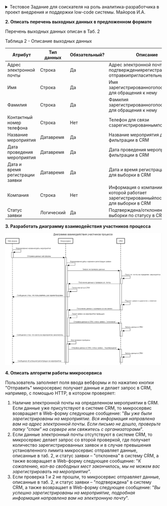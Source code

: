 <details><summary>Тестовое Задание для соискателя на роль аналитика-разработчика в проект внедрения и поддержки low-code системы. Майоров И.А.</summary>

## **1. Описать перечень входных данных в предложенном формате**

Перечень входных данных описан в Таб. 1

Таблица 1 - Описание входных данных

| Атрибут | Тип данных | Обязательный? | Описание |
| --- | --- | --- | --- |
| Адрес электронной почты | Строка | Да | Адрес электронной почтыдля подтверждениярегистрации и отправкипригласительных билетов |
| Контактный номер телефона | Строка | Нет | Телефон для связи сзарегистрированнымпосетителем |
| Имя | Строка | Да | Имя зарегистрированногоПосетителя для обращения к нему |
| Фамилия | Строка | Да | Фамилия зарегистрированногопосетителя для обращения к нему |
| Компания | Строка | Нет | Информация о компании, в которой работает зарегистрированныйпосетитель для выборки в CRM |
| Роль в проектах | Строка | Нет | Доп. информация о роли в проектах, над которыми работал зарегистрированныйпосетитель |
| Название мероприятия | Датавремя | Да | Название мероприятия для фильтрации в CRM |
| Дата проведения мероприятия | Датавремя | Да | Дата проведения мероприятия для фильтрации в CRM |
</details>

**2. Описать перечень выходных данных в предложенном формате**

Перечень выходных данных описан в Таб. 2

Таблица 2 - Описание выходных данных

| Атрибут | Тип данных | Обязательный? | Описание |
| --- | --- | --- | --- |
| Адрес электронной почты | Строка | Да | Адрес электронной почтыдля подтверждениярегистрации и отправкипригласительных билетов |
| Имя | Строка | Да | Имя зарегистрированногопосетителя для обращения к нему |
| Фамилия | Строка | Да | Фамилия зарегистрированногопосетителя для обращения к нему |
| Контактный номер телефона | Строка | Нет | Телефон для связи сзарегистрированнымпосетителем |
| Название мероприятия | Датавремя | Да | Название мероприятия для фильтрации в CRM |
| Дата проведения мероприятия | Датавремя | Да | Дата проведения мероприятия для фильтрации в CRM |
| Дата и время регистрации заявки | Датавремя | Да | Дата и время регистрации заявки для выборки в CRM |
| Компания | Строка | Нет | Информация о компании, в которой работает зарегистрированныйпосетитель для выборки в CRM |
| Статус заявки | Логический | Да | Подтверждена/отклонена для выборки по статусу в CRM |

**3. Разработать диаграмму взаимодействия участников процесса**

![Диаграмма](img/diag.png)

**4. Описать алгоритм работы микросервиса**

Пользователь заполняет поля ввода вебформы и по нажатию кнопки "Отправить" микросервис получает данные и делает запрос в CRM, например, с помощью HTTP, в котором проверяет:

1. Наличие электронной почты на определенном мероприятии в CRM. Если данные уже присутствуют в системе CRM, то микросервис возвращает в Web-форму следующее сообщение: "_Вы уже были зарегистрированы на мероприятие. Вся информация направлена вам на адрес электронной почты. Если письмо не дошло, проверьте папку "спам" на сервере или свяжитесь с организаторами_".
2. Если данные электронный почты отсутствуют в системе CRM, то микросервис делает запрос со второй проверкой, где получает количество зарегистрированных заявок и в случае превышения установленного лимита микросервис отправляет данные, описанные в таб. 2, и статус заявки – "отклонена" в систему CRM, а также возвращает в Web-форму следующее сообщение: "_К сожалению, кол-во свободных мест закончилось, мы не можем вас зарегистрировать на мероприятие_".
3. Если проверка 1 и 2 не прошли, то микросервис отправляет данные, описанные в таб. 2, и статус заявки – "подтверждена" в систему CRM, а также возвращает в Web-форму следующее сообщение: "_Вы успешно зарегистрированы на мероприятие, подробная информация направлена вам на электронную почту_".
